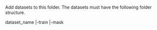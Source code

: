 Add datasets to this folder. The datasets must have the following folder structure.

dataset_name
  |-train
  |-mask